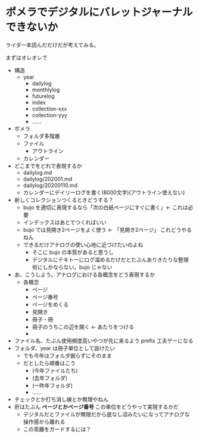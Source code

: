 # ポメラでデジタルにバレットジャーナルできないか
ライダー本読んだだけだが考えてみる。

まずはオレオレで

- 構造
  - year
    - dailylog
    - monthlylog
    - futurelog
    - index
    - collection-xxx
    - collection-yyy
    - ……
- ポメラ
  - フォルダ多階層
  - ファイル
    - アウトライン
  - カレンダー
- どこまでをどれで表現するか
  - dailylog.md
  - dailylog/202001.md
  - dailylog/20200110.md
  - カレンダーにデイリーログを書く(8000文字)(アウトライン使えない)
- 新しくコレクションつくるときどうする？
  - bujo を適切に表現するなら「次の白紙ページにすぐに書く」← これは必要
  - インデックスはあとでつくればいい
  - bujo では見開き2ページをよく使う ← 「見開き2ページ」 これどうやるねん
  - できるだけアナログの使い心地に近づけたいのよね
    - そこに bujo の本質があると思うし
    - デジタルにテキトーにログ溜めるだけだとたぶんありきたりな整理術にしかならない。bujo じゃない
- あ、こうしよう。アナログにおける各概念をどう表現するか
  - 各概念
    - ページ
    - ページ番号
    - ページをめくる
    - 見開き
    - 冊子・冊
    - 冊子のうちこの辺を開く ← あたりをつける
    - 
- ファイル名、たぶん使用頻度高いやつが先に来るよう prefix 工夫ゲーになる
- フォルダ、year は冊子単位として設けたい
  - でも今年はフォルダ掘らずにそのまま
  - だとしたら順番はこう
    - (今年ファイルたち)
    - (去年フォルダ)
    - (一昨年フォルダ)
    - ……
- チェックとか打ち消し線とか無理やねん
- 肝はたぶん **ページとかページ番号** この単位をどうやって実現するかだ
  - デジタルだとファイルが無限だから底なし沼みたいになってアナログな操作感から離れる
  - この乖離をガードするには？
